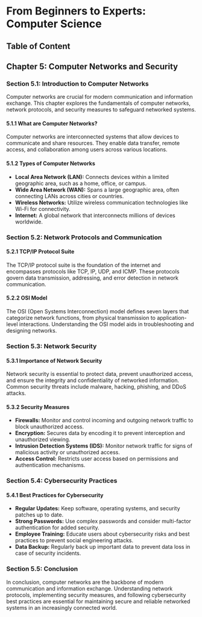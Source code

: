 # From Beginners to Experts: Computer Science
## Table of Content
## Chapter 5: Computer Networks and Security

### Section 5.1: Introduction to Computer Networks

Computer networks are crucial for modern communication and information exchange. This chapter explores the fundamentals of computer networks, network protocols, and security measures to safeguard networked systems.

#### 5.1.1 What are Computer Networks?

Computer networks are interconnected systems that allow devices to communicate and share resources. They enable data transfer, remote access, and collaboration among users across various locations.

#### 5.1.2 Types of Computer Networks

- **Local Area Network (LAN):** Connects devices within a limited geographic area, such as a home, office, or campus.
- **Wide Area Network (WAN):** Spans a large geographic area, often connecting LANs across cities or countries.
- **Wireless Networks:** Utilize wireless communication technologies like Wi-Fi for connectivity.
- **Internet:** A global network that interconnects millions of devices worldwide.

### Section 5.2: Network Protocols and Communication

#### 5.2.1 TCP/IP Protocol Suite

The TCP/IP protocol suite is the foundation of the internet and encompasses protocols like TCP, IP, UDP, and ICMP. These protocols govern data transmission, addressing, and error detection in network communication.

#### 5.2.2 OSI Model

The OSI (Open Systems Interconnection) model defines seven layers that categorize network functions, from physical transmission to application-level interactions. Understanding the OSI model aids in troubleshooting and designing networks.

### Section 5.3: Network Security

#### 5.3.1 Importance of Network Security

Network security is essential to protect data, prevent unauthorized access, and ensure the integrity and confidentiality of networked information. Common security threats include malware, hacking, phishing, and DDoS attacks.

#### 5.3.2 Security Measures

- **Firewalls:** Monitor and control incoming and outgoing network traffic to block unauthorized access.
- **Encryption:** Secures data by encoding it to prevent interception and unauthorized viewing.
- **Intrusion Detection Systems (IDS):** Monitor network traffic for signs of malicious activity or unauthorized access.
- **Access Control:** Restricts user access based on permissions and authentication mechanisms.

### Section 5.4: Cybersecurity Practices

#### 5.4.1 Best Practices for Cybersecurity

- **Regular Updates:** Keep software, operating systems, and security patches up to date.
- **Strong Passwords:** Use complex passwords and consider multi-factor authentication for added security.
- **Employee Training:** Educate users about cybersecurity risks and best practices to prevent social engineering attacks.
- **Data Backup:** Regularly back up important data to prevent data loss in case of security incidents.

### Section 5.5: Conclusion

In conclusion, computer networks are the backbone of modern communication and information exchange. Understanding network protocols, implementing security measures, and following cybersecurity best practices are essential for maintaining secure and reliable networked systems in an increasingly connected world.
